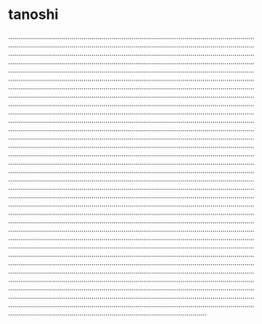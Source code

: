 # tanoshi
................................................................................................................................................................................................................................................................................................................................................................................................................................................................................................................................................................................................................................................................................................................................................................................................................................................................................................................................................................................................................................................................................................................................................................................................................................................................................................................................................................................................................................................................................................................................................................................................................................................................................................................................................................................................................................................................................................................................................................................................................................................................................................................................................................................................................................................................................................................................................................................................................................................................................................................................................................................................................................................................................................................................................................................................................................................................................................................................................................................................................................................................................................................................................................................................................................................................................................................................................................................................................................................................................................................................................................................................................................................................................................................................................................................................................................................................................................................................................................................................................................................................................................................................................................................................................................................................................................................................................................